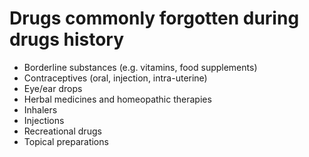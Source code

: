 # Drugs commonly forgotten during drugs history
* Borderline substances (e.g. vitamins, food supplements)
* Contraceptives (oral, injection, intra-uterine)
* Eye/ear drops
* Herbal medicines and homeopathic therapies
* Inhalers
* Injections
* Recreational drugs
* Topical preparations

<!-- {BearID:47EB2ADD-5E8A-44C9-A129-B3707DB7BE7A-4850-000080A06AC52E02} -->
